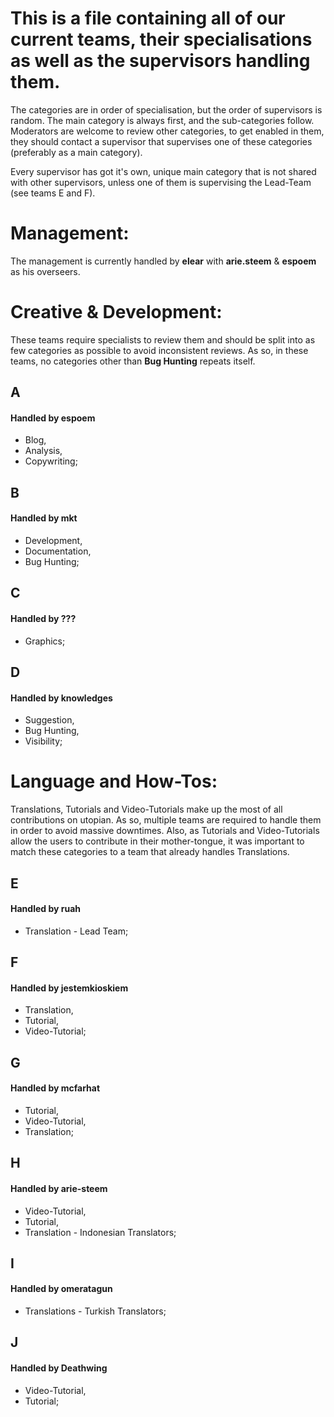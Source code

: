# This is a file containing all of our current teams, their specialisations as well as the supervisors handling them.
The categories are in order of specialisation, but the order of supervisors is random. The main category is always first, and the sub-categories follow. Moderators are welcome to review other categories, to get enabled in them, they should contact a supervisor that supervises one of these categories (preferably as a main category).

Every supervisor has got it's own, unique main category that is not shared with other supervisors, unless one of them is supervising the Lead-Team (see teams E and F).

# Management:
The management is currently handled by **elear** with **arie.steem** & **espoem** as his overseers.


# Creative & Development:

These teams require specialists to review them and should be split into as few categories as possible to avoid inconsistent reviews. As so, in these teams, no categories other than **Bug Hunting** repeats itself. 

## A
#### Handled by espoem
* Blog,
* Analysis,
* Copywriting;

## B
#### Handled by mkt
* Development,
* Documentation,
* Bug Hunting;

## C
#### Handled by ???
* Graphics;

## D
#### Handled by knowledges
* Suggestion,
* Bug Hunting,
* Visibility;

# Language and How-Tos:

Translations, Tutorials and Video-Tutorials make up the most of all contributions on utopian. As so, multiple teams are required to handle them in order to avoid massive downtimes. Also, as Tutorials and Video-Tutorials allow the users to contribute in their mother-tongue, it was important to match these categories to a team that already handles Translations.

## E
#### Handled by ruah
* Translation - Lead Team;

## F
#### Handled by jestemkioskiem
* Translation,
* Tutorial,
* Video-Tutorial;

## G
#### Handled by mcfarhat
* Tutorial,
* Video-Tutorial,
* Translation;

## H
#### Handled by arie-steem
* Video-Tutorial,
* Tutorial,
* Translation - Indonesian Translators;

## I 
#### Handled by omeratagun
* Translations - Turkish Translators;

## J
#### Handled by Deathwing
* Video-Tutorial,
* Tutorial;

